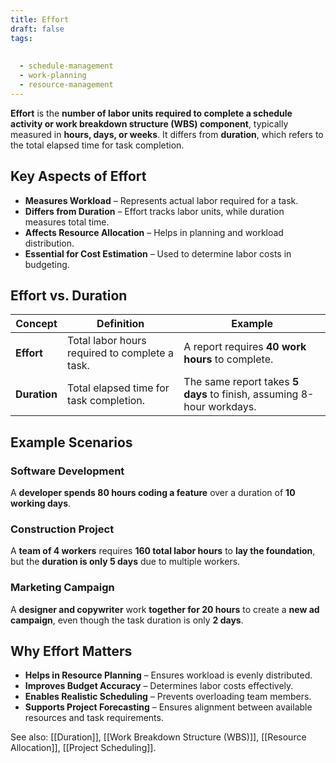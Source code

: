 ```yaml
---
title: Effort
draft: false
tags:
  
  
  - schedule-management
  - work-planning
  - resource-management
---
```


**Effort** is the **number of labor units required to complete a schedule activity or work breakdown structure (WBS) component**, typically measured in **hours, days, or weeks**. It differs from **duration**, which refers to the total elapsed time for task completion.

## **Key Aspects of Effort**
- **Measures Workload** – Represents actual labor required for a task.
- **Differs from Duration** – Effort tracks labor units, while duration measures total time.
- **Affects Resource Allocation** – Helps in planning and workload distribution.
- **Essential for Cost Estimation** – Used to determine labor costs in budgeting.

## **Effort vs. Duration**
| **Concept**  | **Definition** | **Example** |
|-------------|------------------------------------------------|----------------------------|
| **Effort** | Total labor hours required to complete a task. | A report requires **40 work hours** to complete. |
| **Duration** | Total elapsed time for task completion. | The same report takes **5 days** to finish, assuming 8-hour workdays. |

## **Example Scenarios**

### **Software Development**
A **developer spends 80 hours coding a feature** over a duration of **10 working days**.

### **Construction Project**
A **team of 4 workers** requires **160 total labor hours** to **lay the foundation**, but the **duration is only 5 days** due to multiple workers.

### **Marketing Campaign**
A **designer and copywriter** work **together for 20 hours** to create a **new ad campaign**, even though the task duration is only **2 days**.

## **Why Effort Matters**
- **Helps in Resource Planning** – Ensures workload is evenly distributed.
- **Improves Budget Accuracy** – Determines labor costs effectively.
- **Enables Realistic Scheduling** – Prevents overloading team members.
- **Supports Project Forecasting** – Ensures alignment between available resources and task requirements.

See also: [[Duration]], [[Work Breakdown Structure (WBS)]], [[Resource Allocation]], [[Project Scheduling]].
